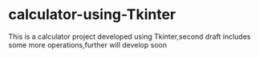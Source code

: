 # calculator-using-Tkinter
This is a calculator project developed using Tkinter,second draft includes some more operations,further will develop soon
